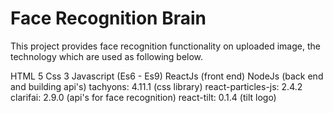 # Face Recognition Brain

This project provides face recognition functionality on uploaded image, the technology which are used as following below.

HTML 5
Css 3
Javascript (Es6 - Es9)
ReactJs (front end)
NodeJs (back end and building api's)
tachyons: 4.11.1 (css library)
react-particles-js: 2.4.2
clarifai: 2.9.0 (api's for face recognition)
react-tilt: 0.1.4 (tilt logo)
